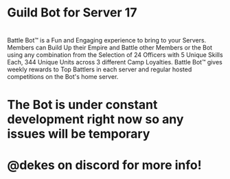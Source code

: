 # Guild Bot for Server 17
#
Battle Bot™ is a Fun and Engaging experience to bring to your Servers. Members can Build Up their Empire and Battle other Members or the Bot using any combination from the Selection of 24 Officers with 5 Unique Skills Each, 344 Unique Units across 3 different Camp Loyalties. Battle Bot™ gives weekly rewards to Top Battlers in each server and regular hosted competitions on the Bot's home server.
# The Bot is under constant development right now so any issues will be temporary
#
# @dekes on discord for more info!
